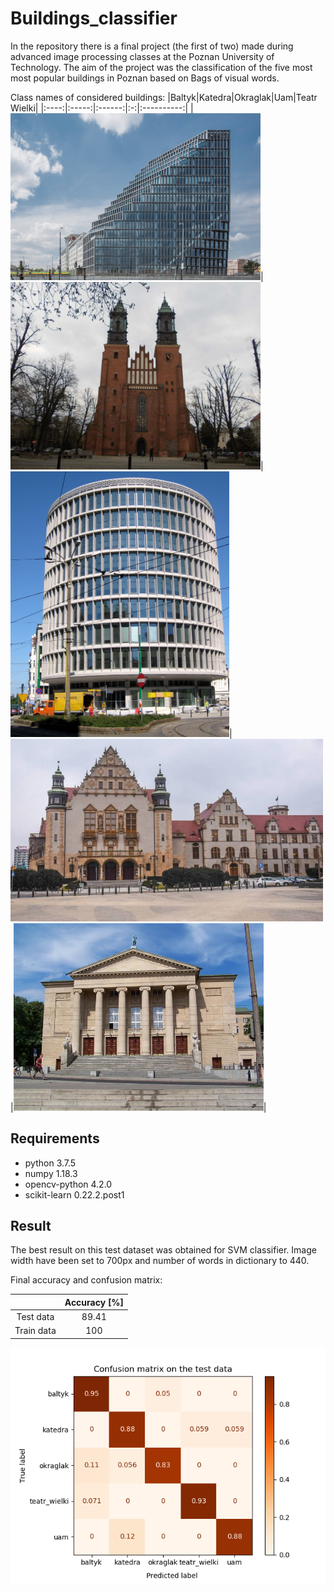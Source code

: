 # **Buildings_classifier**

In the repository there is a final project (the first of two) made during advanced image processing classes at the Poznan University of Technology. The aim of the project was the classification of the five most most popular buildings in Poznan based on Bags of visual words.

Class names of considered buildings:
|Baltyk|Katedra|Okraglak|Uam|Teatr Wielki|
|:----:|:-----:|:------:|:-:|:----------:|
|<img src=".\dataset\baltyk\5e4160d6e7b4ef793bcf08b4__JKS7237.jpg" width = 400>|<img src=".\dataset\katedra\1Katedra.png" width = 400>|<img src=".\dataset\okraglak\305122.jpg" width = 350>|<img src=".\dataset\uam\5b0e61da30ca9_p.jpg" width = 500>|<img src=".\dataset\teatr_wielki\272098.jpg" width = 400>|

## **Requirements**
- python 3.7.5
- numpy 1.18.3
- opencv-python 4.2.0
- scikit-learn 0.22.2.post1

## **Result**
The best result on this test dataset was obtained for SVM classifier. 
Image width have been set to 700px and number of words in dictionary to 440.

Final accuracy and confusion matrix:

|              |  Accuracy [%]  |
|:------------:|:--------------:|
| Test data    |    89.41       | 
| Train data   |     100        | 

![Confusion Matrix](./chart/confusion_matrix.png)
